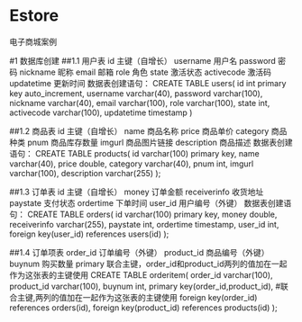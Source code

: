 # Estore
电子商城案例

#1 数据库创建
##1.1 用户表
id	主键（自增长）
username	用户名
password	密码
nickname	昵称
email		邮箱
role		角色
state		激活状态
activecode	激活码
updatetime	更新时间
数据表创建语句：
CREATE TABLE users(
	id int primary key auto_increment,
	username varchar(40),
	password varchar(100),
	nickname varchar(40),
	email varchar(100),
	role varchar(100),
	state int,
	activecode varchar(100),
	updatetime timestamp
)

##1.2 商品表
id		主键（自增长）
name		商品名称
price		商品单价
category	商品种类
pnum		商品库存数量
imgurl		商品图片链接
description	商品描述
数据表创建语句：
CREATE TABLE products(
	id varchar(100) primary key,
	name varchar(40),
	price double,
	category varchar(40),
	pnum int,
	imgurl varchar(100),
	description varchar(255)
);

##1.3 订单表
id		主键（自增长）
money		订单金额
receiverinfo	收货地址
paystate	支付状态
ordertime	下单时间
user_id		用户编号（外键）
数据表创建语句：
CREATE TABLE orders(
	id varchar(100) primary key,
	money double,
	receiverinfo varchar(255),
	paystate int,
	ordertime timestamp,
	user_id int,
	foreign key(user_id) references users(id)
);

##1.4 订单项表
order_id	订单编号（外键）
product_id	商品编号（外键）
buynum		购买数量
primary		联合主键，order_id和product_id两列的值加在一起作为这张表的主键使用
CREATE TABLE orderitem(
	order_id varchar(100),
	product_id varchar(100),
	buynum int,
	primary key(order_id,product_id), #联合主键,两列的值加在一起作为这张表的主键使用
	foreign key(order_id) references orders(id),
	foreign key(product_id) references products(id)
);
